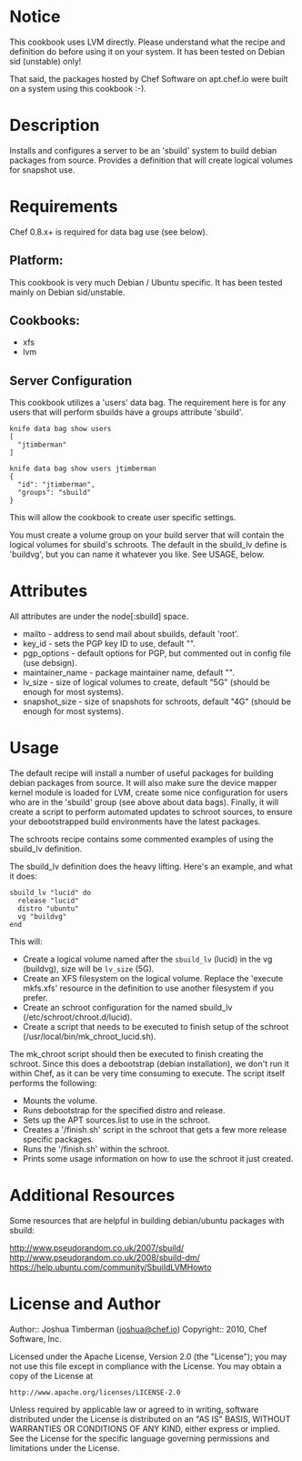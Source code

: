 Notice
======

This cookbook uses LVM directly. Please understand what the recipe and
definition do before using it on your system. It has been tested on
Debian sid (unstable) only!

That said, the packages hosted by Chef Software on apt.chef.io were
built on a system using this cookbook :-).

Description
===========

Installs and configures a server to be an 'sbuild' system to build
debian packages from source. Provides a definition that will create
logical volumes for snapshot use.

Requirements
============

Chef 0.8.x+ is required for data bag use (see below).

## Platform:

This cookbook is very much Debian / Ubuntu specific. It has been
tested mainly on Debian sid/unstable.

## Cookbooks:

* xfs
* lvm

## Server Configuration

This cookbook utilizes a 'users' data bag. The requirement here is for
any users that will perform sbuilds have a groups attribute 'sbuild'.

    knife data bag show users
    [
      "jtimberman"
    ]

    knife data bag show users jtimberman
    {
      "id": "jtimberman",
      "groups": "sbuild"
    }

This will allow the cookbook to create user specific settings.

You must create a volume group on your build server that will contain
the logical volumes for sbuild's schroots. The default in the
sbuild_lv define is 'buildvg', but you can name it whatever you like.
See USAGE, below.

Attributes
==========

All attributes are under the node[:sbuild] space.

* mailto - address to send mail about sbuilds, default 'root'.
* key_id - sets the PGP key ID to use, default "".
* pgp_options - default options for PGP, but commented out in config file (use debsign).
* maintainer_name - package maintainer name, default "".
* lv_size - size of logical volumes to create, default "5G" (should be enough for most systems).
* snapshot_size - size of snapshots for schroots, default "4G" (should be enough for most systems).

Usage
=====

The default recipe will install a number of useful packages for
building debian packages from source. It will also make sure the
device mapper kernel module is loaded for LVM, create some nice
configuration for users who are in the 'sbuild' group (see above about
data bags). Finally, it will create a script to perform automated
updates to schroot sources, to ensure your debootstrapped build
environments have the latest packages.

The schroots recipe contains some commented examples of using the
sbuild_lv definition.

The sbuild_lv definition does the heavy lifting. Here's an example,
and what it does:

    sbuild_lv "lucid" do
      release "lucid"
      distro "ubuntu"
      vg "buildvg"
    end

This will:

* Create a logical volume named after the `sbuild_lv` (lucid) in the
  vg (buildvg), size will be `lv_size` (5G).
* Create an XFS filesystem on the logical volume. Replace the 'execute
  mkfs.xfs' resource in the definition to use another filesystem if
  you prefer.
* Create an schroot configuration for the named sbuild_lv
  (/etc/schroot/chroot.d/lucid).
* Create a script that needs to be executed to finish setup of the
  schroot (/usr/local/bin/mk_chroot_lucid.sh).

The mk_chroot script should then be executed to finish creating the
schroot. Since this does a debootstrap (debian installation), we don't
run it within Chef, as it can be very time consuming to execute. The
script itself performs the following:

* Mounts the volume.
* Runs debootstrap for the specified distro and release.
* Sets up the APT sources.list to use in the schroot.
* Creates a '/finish.sh' script in the schroot that gets a few more
  release specific packages.
* Runs the '/finish.sh' within the schroot.
* Prints some usage information on how to use the schroot it just
  created.

Additional Resources
====================

Some resources that are helpful in building debian/ubuntu packages
with sbuild:

http://www.pseudorandom.co.uk/2007/sbuild/
http://www.pseudorandom.co.uk/2008/sbuild-dm/
https://help.ubuntu.com/community/SbuildLVMHowto

License and Author
==================

Author:: Joshua Timberman (<joshua@chef.io>)
Copyright:: 2010, Chef Software, Inc.

Licensed under the Apache License, Version 2.0 (the "License");
you may not use this file except in compliance with the License.
You may obtain a copy of the License at

    http://www.apache.org/licenses/LICENSE-2.0

Unless required by applicable law or agreed to in writing, software
distributed under the License is distributed on an "AS IS" BASIS,
WITHOUT WARRANTIES OR CONDITIONS OF ANY KIND, either express or implied.
See the License for the specific language governing permissions and
limitations under the License.
